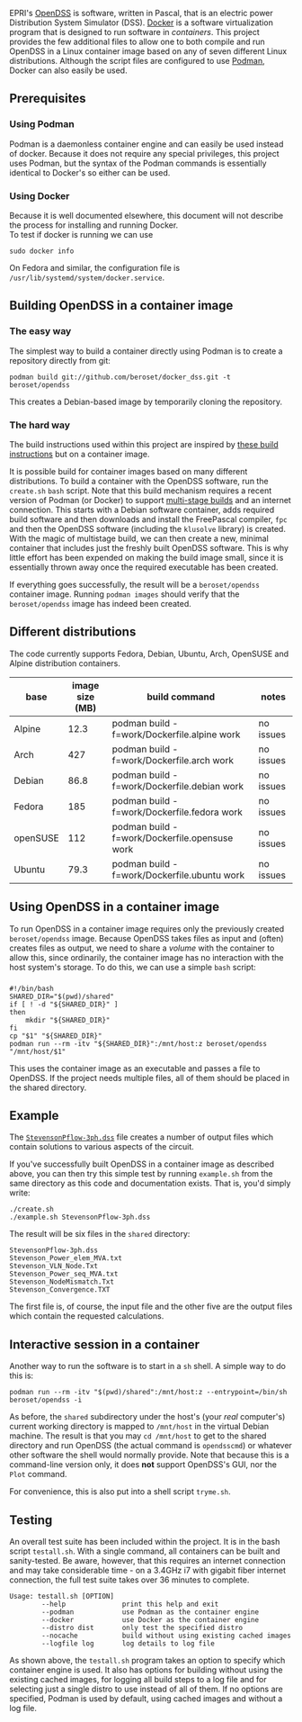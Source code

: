 EPRI's [OpenDSS](https://sourceforge.net/projects/electricdss/) is software, written in Pascal, that is an electric power Distribution System Simulator (DSS).  [Docker](https://www.docker.com/) is a software virtualization program that is designed to run software in *containers*.  This project provides the few additional files to allow one to both compile and run OpenDSS in a Linux container image based on any of seven different Linux distributions.  Although the script files are configured to use [Podman](https://podman.io/), Docker can also easily be used.  

## Prerequisites
### Using Podman
Podman is a daemonless container engine and can easily be used instead of docker.  Because it does not require any special privileges, this project uses Podman, but the syntax of the Podman commands is essentially identical to Docker's so either can be used.

### Using Docker
Because it is well documented elsewhere, this document will not describe the process for installing and running Docker.  
To test if docker is running we can use

    sudo docker info

On Fedora and similar, the configuration file is `/usr/lib/systemd/system/docker.service`.

## Building OpenDSS in a container image
### The easy way
The simplest way to build a container directly using Podman is to create a repository directly from git:

    podman build git://github.com/beroset/docker_dss.git -t beroset/opendss

This creates a Debian-based image by temporarily cloning the repository.

### The hard way
The build instructions used within this project are inspired by [these build instructions](https://sourceforge.net/p/electricdss/discussion/861976/thread/b32b74a2/5f93/attachment/EPRI_Build_OpenDSS_Linux.pdf) but on a container image. 

It is possible build for container images based on many different distributions.  To build a container with the OpenDSS software, run the `create.sh` `bash` script.  Note that this build mechanism requires a recent version of Podman (or Docker) to support [multi-stage builds](https://docs.docker.com/develop/develop-images/multistage-build/) and an internet connection.  This starts with a Debian software container, adds required build software and then downloads and install the FreePascal compiler, `fpc` and then the OpenDSS software (including the `klusolve` library) is created.  With the magic of multistage build, we can then create a new, minimal container that includes just the freshly built OpenDSS software.  This is why little effort has been expended on making the build image small, since it is essentially thrown away once the required executable has been created.

If everything goes successfully, the result will be a `beroset/opendss` container image.  Running `podman images` should verify that the `beroset/opendss` image has indeed been created.

## Different distributions
The code currently supports Fedora, Debian, Ubuntu, Arch, OpenSUSE and Alpine distribution containers.

|base   | image size (MB) | build command | notes                 |
| ----- | ---------- | ------------- | --------------------- |
|Alpine | 12.3 | podman build -f=work/Dockerfile.alpine work | no issues |
|Arch   | 427 | podman build -f=work/Dockerfile.arch work | no issues |
|Debian | 86.8 | podman build -f=work/Dockerfile.debian work | no issues |
|Fedora | 185 | podman build -f=work/Dockerfile.fedora work | no issues |
|openSUSE | 112 | podman build -f=work/Dockerfile.opensuse work | no issues |
|Ubuntu | 79.3 | podman build -f=work/Dockerfile.ubuntu work | no issues |

## Using OpenDSS in a container image
To run OpenDSS in a container image requires only the previously created `beroset/opendss` image.  Because OpenDSS takes files as input and (often) creates files as output, we need to share a *volume* with the container to allow this, since ordinarily, the container image has no interaction with the host system's storage.  To do this, we can use a simple `bash` script:

### 
```
#!/bin/bash
SHARED_DIR="$(pwd)/shared"
if [ ! -d "${SHARED_DIR}" ]
then
    mkdir "${SHARED_DIR}"
fi
cp "$1" "${SHARED_DIR}"
podman run --rm -itv "${SHARED_DIR}":/mnt/host:z beroset/opendss "/mnt/host/$1"
```

This uses the container image as an executable and passes a file to OpenDSS.  If the project needs multiple files, all of them should be placed in the shared directory.

## Example
The [`StevensonPflow-3ph.dss`](http://svn.code.sf.net/p/electricdss/code/trunk/Distrib/Examples/Stevenson/StevensonPflow-3ph.dss) file creates a number of output files which contain solutions to various aspects of the circuit.  

If you've successfully built OpenDSS in a container image as described above, you can then try this simple test by running `example.sh` from the same directory as this code and documentation exists.  That is, you'd simply write:

    ./create.sh
    ./example.sh StevensonPflow-3ph.dss

The result will be six files in the `shared` directory:

    StevensonPflow-3ph.dss        
    Stevenson_Power_elem_MVA.txt  
    Stevenson_VLN_Node.Txt
    Stevenson_Power_seq_MVA.txt
    Stevenson_NodeMismatch.Txt  
    Stevenson_Convergence.TXT   

The first file is, of course, the input file and the other five are the output files which contain the requested calculations.

## Interactive session in a container
Another way to run the software is to start in a `sh` shell.  A simple way to do this is:

    podman run --rm -itv "$(pwd)/shared":/mnt/host:z --entrypoint=/bin/sh beroset/opendss -i

As before, the `shared` subdirectory under the host's (your *real* computer's) current working directory is mapped to `/mnt/host` in the virtual Debian machine.  The result is that you may `cd /mnt/host` to get to the shared directory and run OpenDSS (the actual command is `opendsscmd`) or whatever other software the shell would normally provide.  Note that because this is a command-line version only, it does **not** support OpenDSS's GUI, nor the `Plot` command.

For convenience, this is also put into a shell script `tryme.sh`.

## Testing
An overall test suite has been included within the project.  It is in the bash script `testall.sh`.  With a single command, all containers can be built and sanity-tested.  Be aware, however, that this requires an internet connection and may take considerable time - on a 3.4GHz i7 with gigabit fiber internet connection, the full test suite takes over 36 minutes to complete.

    Usage: testall.sh [OPTION]
            --help              print this help and exit
            --podman            use Podman as the container engine
            --docker            use Docker as the container engine
            --distro dist       only test the specified distro
            --nocache           build without using existing cached images
            --logfile log       log details to log file

As shown above, the `testall.sh` program takes an option to specify which container engine is used.  It also has options for building without using the existing cached images, for logging all build steps to a log file and for selecting just a single distro to use instead of all of them.  If no options are specified, Podman is used by default, using cached images and without a log file.
